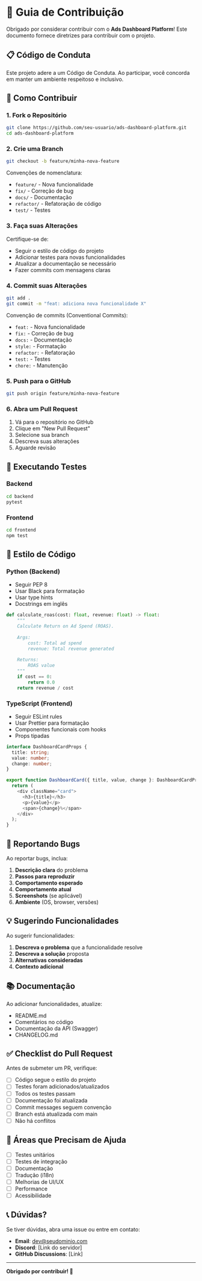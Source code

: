 # 🤝 Guia de Contribuição

Obrigado por considerar contribuir com o **Ads Dashboard Platform**! Este documento fornece diretrizes para contribuir com o projeto.

## 📋 Código de Conduta

Este projeto adere a um Código de Conduta. Ao participar, você concorda em manter um ambiente respeitoso e inclusivo.

## 🚀 Como Contribuir

### 1. Fork o Repositório

```bash
git clone https://github.com/seu-usuario/ads-dashboard-platform.git
cd ads-dashboard-platform
```

### 2. Crie uma Branch

```bash
git checkout -b feature/minha-nova-feature
```

Convenções de nomenclatura:
- `feature/` - Nova funcionalidade
- `fix/` - Correção de bug
- `docs/` - Documentação
- `refactor/` - Refatoração de código
- `test/` - Testes

### 3. Faça suas Alterações

Certifique-se de:
- Seguir o estilo de código do projeto
- Adicionar testes para novas funcionalidades
- Atualizar a documentação se necessário
- Fazer commits com mensagens claras

### 4. Commit suas Alterações

```bash
git add .
git commit -m "feat: adiciona nova funcionalidade X"
```

Convenção de commits (Conventional Commits):
- `feat:` - Nova funcionalidade
- `fix:` - Correção de bug
- `docs:` - Documentação
- `style:` - Formatação
- `refactor:` - Refatoração
- `test:` - Testes
- `chore:` - Manutenção

### 5. Push para o GitHub

```bash
git push origin feature/minha-nova-feature
```

### 6. Abra um Pull Request

1. Vá para o repositório no GitHub
2. Clique em "New Pull Request"
3. Selecione sua branch
4. Descreva suas alterações
5. Aguarde revisão

## 🧪 Executando Testes

### Backend

```bash
cd backend
pytest
```

### Frontend

```bash
cd frontend
npm test
```

## 📝 Estilo de Código

### Python (Backend)

- Seguir PEP 8
- Usar Black para formatação
- Usar type hints
- Docstrings em inglês

```python
def calculate_roas(cost: float, revenue: float) -> float:
    """
    Calculate Return on Ad Spend (ROAS).
    
    Args:
        cost: Total ad spend
        revenue: Total revenue generated
    
    Returns:
        ROAS value
    """
    if cost == 0:
        return 0.0
    return revenue / cost
```

### TypeScript (Frontend)

- Seguir ESLint rules
- Usar Prettier para formatação
- Componentes funcionais com hooks
- Props tipadas

```typescript
interface DashboardCardProps {
  title: string;
  value: number;
  change: number;
}

export function DashboardCard({ title, value, change }: DashboardCardProps) {
  return (
    <div className="card">
      <h3>{title}</h3>
      <p>{value}</p>
      <span>{change}%</span>
    </div>
  );
}
```

## 🐛 Reportando Bugs

Ao reportar bugs, inclua:

1. **Descrição clara** do problema
2. **Passos para reproduzir**
3. **Comportamento esperado**
4. **Comportamento atual**
5. **Screenshots** (se aplicável)
6. **Ambiente** (OS, browser, versões)

## 💡 Sugerindo Funcionalidades

Ao sugerir funcionalidades:

1. **Descreva o problema** que a funcionalidade resolve
2. **Descreva a solução** proposta
3. **Alternativas consideradas**
4. **Contexto adicional**

## 📚 Documentação

Ao adicionar funcionalidades, atualize:

- README.md
- Comentários no código
- Documentação da API (Swagger)
- CHANGELOG.md

## ✅ Checklist do Pull Request

Antes de submeter um PR, verifique:

- [ ] Código segue o estilo do projeto
- [ ] Testes foram adicionados/atualizados
- [ ] Todos os testes passam
- [ ] Documentação foi atualizada
- [ ] Commit messages seguem convenção
- [ ] Branch está atualizada com main
- [ ] Não há conflitos

## 🎯 Áreas que Precisam de Ajuda

- [ ] Testes unitários
- [ ] Testes de integração
- [ ] Documentação
- [ ] Tradução (i18n)
- [ ] Melhorias de UI/UX
- [ ] Performance
- [ ] Acessibilidade

## 📞 Dúvidas?

Se tiver dúvidas, abra uma issue ou entre em contato:

- **Email**: dev@seudominio.com
- **Discord**: [Link do servidor]
- **GitHub Discussions**: [Link]

---

**Obrigado por contribuir! 🎉**

